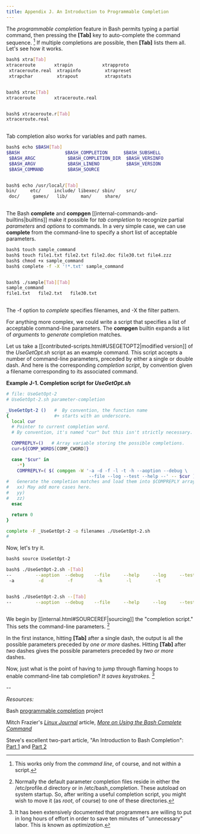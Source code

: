 ```yaml
---
title: Appendix J. An Introduction to Programmable Completion
---
```


The _programmable completion_ feature in Bash permits typing a partial command, then pressing the **[Tab]** key to auto-complete the command sequence. [^1] If multiple completions are possible, then **[Tab]** lists them all. Let's see how it works.

```bash
bash$ xtra[Tab]
xtraceroute       xtrapin           xtrapproto
 xtraceroute.real  xtrapinfo         xtrapreset
 xtrapchar         xtrapout          xtrapstats


bash$ xtrac[Tab]
xtraceroute       xtraceroute.real


bash$ xtraceroute.r[Tab]
xtraceroute.real
      
```

Tab completion also works for variables and path names.

```bash
bash$ echo $BASH[Tab]
$BASH                 $BASH_COMPLETION      $BASH_SUBSHELL
 $BASH_ARGC            $BASH_COMPLETION_DIR  $BASH_VERSINFO
 $BASH_ARGV            $BASH_LINENO          $BASH_VERSION
 $BASH_COMMAND         $BASH_SOURCE


bash$ echo /usr/local/[Tab]
bin/     etc/     include/ libexec/ sbin/    src/     
 doc/     games/   lib/     man/     share/
      
```

The Bash **complete** and **compgen** [[internal-commands-and-builtins|builtins]] make it possible for _tab completion_ to recognize partial _parameters_ and _options_ to commands. In a very simple case, we can use **complete** from the command-line to specify a short list of acceptable parameters.

```bash
bash$ touch sample_command
bash$ touch file1.txt file2.txt file2.doc file30.txt file4.zzz
bash$ chmod +x sample_command
bash$ complete -f -X '!*.txt' sample_command


bash$ ./sample[Tab][Tab]
sample_command
file1.txt   file2.txt   file30.txt
  
```

The -f option to _complete_ specifies filenames, and -X the filter pattern.

For anything more complex, we could write a script that specifies a list of acceptable command-line parameters. The **compgen** builtin expands a list of _arguments_ to _generate_ completion matches.

Let us take a [[contributed-scripts.html#USEGETOPT2|modified version]] of the _UseGetOpt.sh_ script as an example command. This script accepts a number of command-line parameters, preceded by either a single or double dash. And here is the corresponding _completion script_, by convention given a filename corresponding to its associated command.

**Example J-1. Completion script for _UseGetOpt.sh_**

```bash
# file: UseGetOpt-2
# UseGetOpt-2.sh parameter-completion

_UseGetOpt-2 ()   #  By convention, the function name
{                 #+ starts with an underscore.
  local cur
  # Pointer to current completion word.
  # By convention, it's named "cur" but this isn't strictly necessary.

  COMPREPLY=()   # Array variable storing the possible completions.
  cur=${COMP_WORDS[COMP_CWORD]}

  case "$cur" in
    -*)
    COMPREPLY=( $( compgen -W '-a -d -f -l -t -h --aoption --debug \
                               --file --log --test --help --' -- $cur ) );;
#   Generate the completion matches and load them into $COMPREPLY array.
#   xx) May add more cases here.
#   yy)
#   zz)
  esac

  return 0
}

complete -F _UseGetOpt-2 -o filenames ./UseGetOpt-2.sh
#   
```

Now, let's try it.

```bash
bash$ source UseGetOpt-2

bash$ ./UseGetOpt-2.sh -[Tab]
--         --aoption  --debug    --file     --help     --log     --test
 -a         -d         -f         -h         -l         -t


bash$ ./UseGetOpt-2.sh --[Tab]
--         --aoption  --debug    --file     --help     --log     --test
  
```

We begin by [[internal.html#SOURCEREF|sourcing]] the "completion script." This sets the command-line parameters. [^2]

In the first instance, hitting **[Tab]** after a single dash, the output is all the possible parameters preceded by _one or more_ dashes. Hitting **[Tab]** after _two_ dashes gives the possible parameters preceded by _two or more_ dashes.

Now, just what is the point of having to jump through flaming hoops to enable command-line tab completion? _It saves keystrokes._ [^3]

--

_Resources:_

Bash [programmable completion](http://freshmeat.net/projects/bashcompletion) project

Mitch Frazier's [_Linux Journal_](http://www.linuxjournal.com) article, [_More on Using the Bash Complete Command_](http://www.linuxjournal.com/content/more-using-bash-complete-command)

Steve's excellent two-part article, "An Introduction to Bash Completion": [Part 1](http://www.debian-administration.org/article/An_introduction_to_bash_completion_part_1) and [Part 2](http://www.debian-administration.org/article/An_introduction_to_bash_completion_part_2)

[^1]: This works only from the _command line_, of course, and not within a script.

[^2]: Normally the default parameter completion files reside in either the /etc/profile.d directory or in /etc/bash_completion. These autoload on system startup. So, after writing a useful completion script, you might wish to move it (as _root_, of course) to one of these directories.

[^3]: It has been extensively documented that programmers are willing to put in long hours of effort in order to save ten minutes of "unnecessary" labor. This is known as _optimization_.
